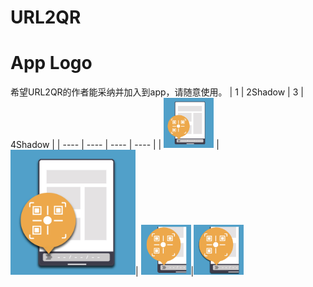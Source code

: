 # URL2QR

# App Logo
希望URL2QR的作者能采纳并加入到app，请随意使用。
|  1   | 2Shadow  |  3   | 4Shadow  |
|  ----  | ----  |  ----  | ----  |
| <img src="https://github.com/RainyMoment/URL2QR/blob/main/URL2QR_Blue.jpg" width="80" height="80" /> |<img src="https://github.com/RainyMoment/URL2QR/blob/main/URL2QR_Blue_Shadow.jpg" width="200" height="200" />| <img src="https://github.com/RainyMoment/URL2QR/blob/main/URL2QR_Blue_Mini.jpg" width="80" height="80"/>|<img src="https://github.com/RainyMoment/URL2QR/blob/main/URL2QR_Blue_Mini_Shadow.jpg" width="80" height="80"/>
